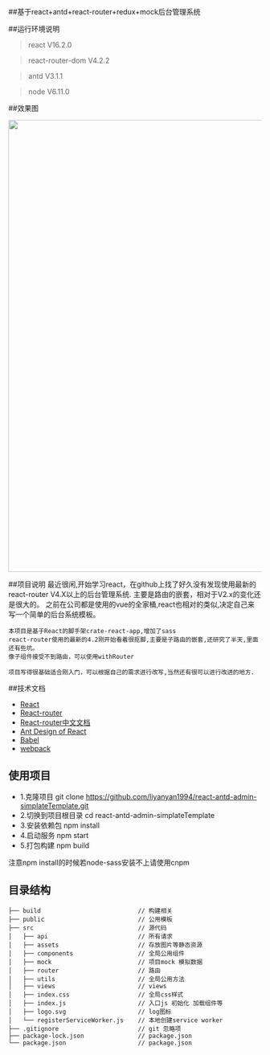 ##基于react+antd+react-router+redux+mock后台管理系统

##运行环境说明
> react V16.2.0

> react-router-dom V4.2.2

> antd V3.1.1

> node V6.11.0

##效果图
 <p align="center">
  <img width="900" src="http://www.liyanyan1994.xyz/images/dashbord.png">
</p>

##项目说明
    最近很闲,开始学习react，在github上找了好久没有发现使用最新的react-router V4.X以上的后台管理系统.
    主要是路由的嵌套，相对于V2.x的变化还是很大的。
    之前在公司都是使用的vue的全家桶,react也相对的类似,决定自己来写一个简单的后台系统模板。

    本项目是基于React的脚手架crate-react-app,增加了sass
    react-router使用的最新的4.2刚开始看着很抠脚,主要是子路由的嵌套,还研究了半天,里面还有些坑。
    像子组件接受不到路由，可以使用withRouter

    项目写得很基础适合刚入门，可以根据自己的需求进行改写,当然还有很可以进行改进的地方.

##技术文档
- [React](https://facebook.github.io/react/)
- [React-router](https://reacttraining.com/react-router/web/example/basic)
- [React-router中文文档](http://reacttraining.cn/web/example/basic)
- [Ant Design of React](http://design.alipay.com/develop/web/docs/introduce)
- [Babel](https://babeljs.io/)
- [webpack](https://webpack.github.io/)

## 使用项目

- 1.克隆项目   git clone https://github.com/liyanyan1994/react-antd-admin-simplateTemplate.git
- 2.切换到项目根目录 cd  react-antd-admin-simplateTemplate
- 3.安装依赖包 npm install
- 4.启动服务 npm start
- 5.打包构建 npm build 

注意npm install的时候若node-sass安装不上请使用cnpm

## 目录结构
```shell
├── build                           // 构建相关  
├── public                          // 公用模板
├── src                             // 源代码
│   ├── api                         // 所有请求
│   ├── assets                      // 存放图片等静态资源
│   ├── components                  // 全局公用组件
│   ├── mock                        // 项目mock 模拟数据
│   ├── router                      // 路由
│   ├── utils                       // 全局公用方法
│   ├── views                       // views
│   ├── index.css                   // 全局css样式
│   ├── index.js                    // 入口js 初始化 加载组件等
│   ├── logo.svg                    // log图标
│   └── registerServiceWorker.js    // 本地创建service worker 
├── .gitignore                      // git 忽略项
├── package-lock.json               // package.json
└── package.json                    // package.json

```


